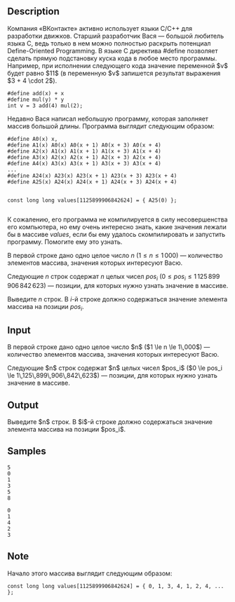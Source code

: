 ## Description

<div><p>Компания «ВКонтакте» активно использует языки C/C++ для разработки движков. Старший разработчик Вася&nbsp;— большой любитель языка C, ведь только в нем можно полностью раскрыть потенциал Define-Oriented Programming. В языке C директива <span class="tex-font-style-tt">#define</span> позволяет сделать прямую подстановку куска кода в любое место программы. Например, при исполнении следующего кода значение переменной $v$ будет равно $11$ (в переменную $v$ запишется результат выражения $3 + 4 \cdot 2$).</p><pre class="lstlisting"><code class="prettyprint">#define add(x) + x
#define mul(y) * y
int v = 3 add(4) mul(2);
</code></pre><p>Недавно Вася написал небольшую программу, которая заполняет массив большой длины. Программа выглядит следующим образом:</p><pre class="lstlisting"><code class="prettyprint">#define A0(x) x,
#define A1(x) A0(x) A0(x + 1) A0(x + 3) A0(x + 4)
#define A2(x) A1(x) A1(x + 1) A1(x + 3) A1(x + 4)
#define A3(x) A2(x) A2(x + 1) A2(x + 3) A2(x + 4)
#define A4(x) A3(x) A3(x + 1) A3(x + 3) A3(x + 4)
...
#define A24(x) A23(x) A23(x + 1) A23(x + 3) A23(x + 4)
#define A25(x) A24(x) A24(x + 1) A24(x + 3) A24(x + 4)

const long long values[1125899906842624] = { A25(0) };
</code></pre><p>К сожалению, его программа не компилируется в силу несовершенства его компьютера, но ему очень интересно знать, какие значения лежали бы в массиве $values$, если бы ему удалось скомпилировать и запустить программу. Помогите ему это узнать.</p></div><div class="input-specification"><p>В первой строке дано одно целое число $n$ ($1 \le n \le 1\,000$)&nbsp;— количество элементов массива, значения которых интересуют Васю.</p><p>Следующие $n$ строк содержат $n$ целых чисел $pos_i$ ($0 \le pos_i \le 1\,125\,899\,906\,842\,623$)&nbsp;— позиции, для которых нужно узнать значение в массиве.</p></div><div class="output-specification"><p>Выведите $n$ строк. В $i$-й строке должно содержаться значение элемента массива на позиции $pos_i$.</p></div>

## Input

<p>В первой строке дано одно целое число $n$ ($1 \le n \le 1\,000$)&nbsp;— количество элементов массива, значения которых интересуют Васю.</p><p>Следующие $n$ строк содержат $n$ целых чисел $pos_i$ ($0 \le pos_i \le 1\,125\,899\,906\,842\,623$)&nbsp;— позиции, для которых нужно узнать значение в массиве.</p>

## Output

<p>Выведите $n$ строк. В $i$-й строке должно содержаться значение элемента массива на позиции $pos_i$.</p>

## Samples

```input1
5
0
1
3
5
8
```

```output1
0
1
4
2
3
```




## Note

<p>Начало этого массива выглядит следующим образом:</p><pre class="lstlisting"><code class="prettyprint">const long long values[1125899906842624] = { 0, 1, 3, 4, 1, 2, 4, ... };
</code></pre>
